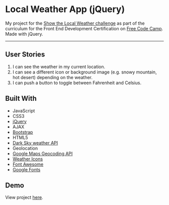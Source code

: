 # Local Weather App (jQuery)

My project for the [Show the Local Weather challenge](https://www.freecodecamp.org/challenges/show-the-local-weather) as part of the curriculum for the Front End Development Certification on [Free Code Camp](https://www.freecodecamp.org). Made with jQuery.

---

## User Stories
1. I can see the weather in my current location.
2. I can see a different icon or background image (e.g. snowy mountain, hot desert) depending on the weather.
3. I can push a button to toggle between Fahrenheit and Celsius.

## Built With
* JavaScript
* CSS3
* [jQuery](https://jquery.com)
* AJAX
* [Bootstrap](https://getbootstrap.com)
* HTML5
* [Dark Sky weather API](https://darksky.net/dev)
* Geolocation
* [Google Maps Geocoding API](https://developers.google.com/maps/documentation/geocoding/start)
* [Weather Icons](https://erikflowers.github.io/weather-icons)
* [Font Awesome](http://fontawesome.io)
* [Google Fonts](https://fonts.google.com)

## Demo

View project [here](https://autumnchris.github.io/local-weather-app-jquery).
